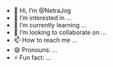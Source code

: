 - 👋 Hi, I’m @NetraJog
- 👀 I’m interested in ...
- 🌱 I’m currently learning ...
- 💞️ I’m looking to collaborate on ...
- 📫 How to reach me ...
- 😄 Pronouns: ...
- ⚡ Fun fact: ...

<!---
NetraJog/NetraJog is a ✨ special ✨ repository because its `README.md` (this file) appears on your GitHub profile.
You can click the Preview link to take a look at your changes.
--->
